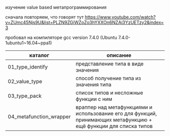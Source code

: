 изучение value based метапрограммирования

сначала повторяем, что говорят тут https://www.youtube.com/watch?v=ZUmc45Njs9U&list=PLZN9ZGiWZoZo3hYXXOn6NZAi3YzUETzy2&index=3

пробовал на компиляторе gcc version 7.4.0 (Ubuntu 7.4.0-1ubuntu1~16.04~ppa1)

|каталог|описание|
|---|---|
|01_type_identify|представление типа в виде значения|
|02_value_type|способ получение типа из значения типа|
|03_type_pack|список типов и несложные функции с ним|
|04_metafunction_wrapper|враппер над метафункциями и использование его для функций, принимающих метафункцию + ещё функции для списка типов|
